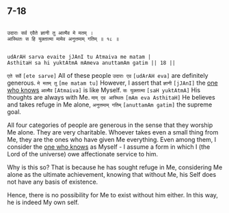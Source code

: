 ## 7-18


```shloka-sa

उदाराः सर्व एवैते ज्ञानी तु आत्मैव मे मतम् ।
आस्थितः स हि युक्तात्मा मामेव अनुत्तमाम् गतिम् ॥ १८ ॥

```
```shloka-sa-hk

udArAH sarva evaite jJAnI tu Atmaiva me matam |
AsthitaH sa hi yuktAtmA mAmeva anuttamAm gatim || 18 ||

```
`एते सर्वे` `[ete sarve]` All of these people `उदाराः एव` `[udArAH eva]` are definitely generous. `मे मतम् तु` `[me matam tu]` However, I assert that `ज्ञानी` `[jJAnI]` the 
[one who knows](jnAnI) `आत्मैव` `[Atmaiva]` is like Myself. `सः युक्तात्मा` `[saH yuktAtmA]` His thoughts are always with Me. `माम् एव आस्थितः` `[mAm eva AsthitaH]` He believes and takes refuge in Me alone, `अनुत्तमाम् गतिम्` `[anuttamAm gatim]` the supreme goal.

All four categories of people are generous in the sense that they worship Me alone. They are very charitable. Whoever takes even a small thing from Me, they are the ones who have given Me everything. Even among them, I consider the 
[one who knows](jnAnI)
 as Myself - I assume a form in which I (the Lord of the universe) owe affectionate service to him.

Why is this so? That is because he has sought refuge in Me, considering Me alone as the ultimate achievement, knowing that without Me, his Self does not have any basis of existence.

Hence, there is no possibility for Me to exist without him either. In this way, he is indeed My own self.


